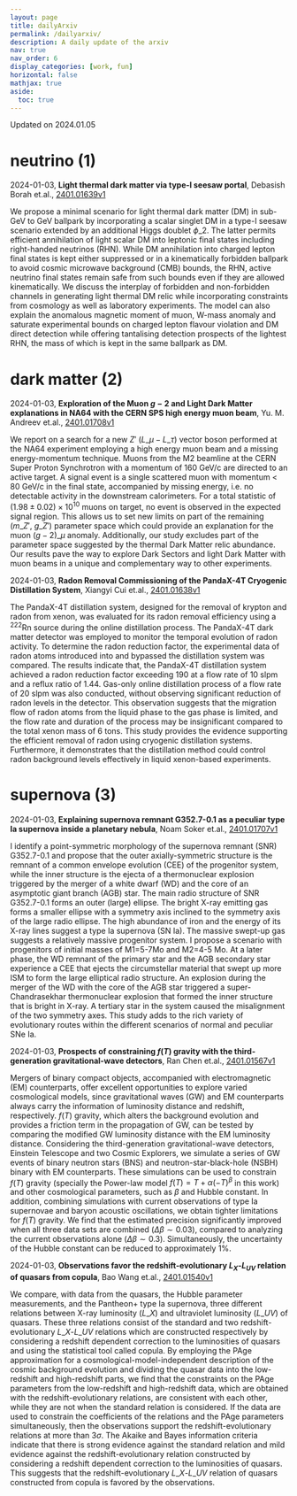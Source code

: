 ```yaml
---
layout: page
title: dailyArxiv
permalink: /dailyarxiv/
description: A daily update of the arxiv
nav: true
nav_order: 6
display_categories: [work, fun]
horizontal: false
mathjax: true
aside:
  toc: true
---
```


 Updated on 2024.01.05
# neutrino (1)

2024-01-03, **Light thermal dark matter via type-I seesaw portal**, Debasish Borah et.al., [2401.01639v1](http://arxiv.org/abs/2401.01639v1)

 We propose a minimal scenario for light thermal dark matter (DM) in sub-GeV to GeV ballpark by incorporating a scalar singlet DM in a type-I seesaw scenario extended by an additional Higgs doublet $\phi\_2$. The latter permits efficient annihilation of light scalar DM into leptonic final states including right-handed neutrinos (RHN). While DM annihilation into charged lepton final states is kept either suppressed or in a kinematically forbidden ballpark to avoid cosmic microwave background (CMB) bounds, the RHN, active neutrino final states remain safe from such bounds even if they are allowed kinematically. We discuss the interplay of forbidden and non-forbidden channels in generating light thermal DM relic while incorporating constraints from cosmology as well as laboratory experiments. The model can also explain the anomalous magnetic moment of muon, W-mass anomaly and saturate experimental bounds on charged lepton flavour violation and DM direct detection while offering tantalising detection prospects of the lightest RHN, the mass of which is kept in the same ballpark as DM.

# dark matter (2)

2024-01-03, **Exploration of the Muon $g-2$ and Light Dark Matter explanations in NA64 with the CERN SPS high energy muon beam**, Yu. M. Andreev et.al., [2401.01708v1](http://arxiv.org/abs/2401.01708v1)

 We report on a search for a new $Z'$ ($L\_\mu-L\_\tau$) vector boson performed at the NA64 experiment employing a high energy muon beam and a missing energy-momentum technique. Muons from the M2 beamline at the CERN Super Proton Synchrotron with a momentum of 160 GeV/c are directed to an active target. A signal event is a single scattered muon with momentum $<$ 80 GeV/c in the final state, accompanied by missing energy, i.e. no detectable activity in the downstream calorimeters. For a total statistic of $(1.98\pm0.02)\times10^{10}$ muons on target, no event is observed in the expected signal region. This allows us to set new limits on part of the remaining $(m\_{Z'},\ g\_{Z'})$ parameter space which could provide an explanation for the muon $(g-2)\_\mu$ anomaly. Additionally, our study excludes part of the parameter space suggested by the thermal Dark Matter relic abundance. Our results pave the way to explore Dark Sectors and light Dark Matter with muon beams in a unique and complementary way to other experiments.

2024-01-03, **Radon Removal Commissioning of the PandaX-4T Cryogenic Distillation System**, Xiangyi Cui et.al., [2401.01638v1](http://arxiv.org/abs/2401.01638v1)

 The PandaX-4T distillation system, designed for the removal of krypton and radon from xenon, was evaluated for its radon removal efficiency using a $^{222}$Rn source during the online distillation process. The PandaX-4T dark matter detector was employed to monitor the temporal evolution of radon activity. To determine the radon reduction factor, the experimental data of radon atoms introduced into and bypassed the distillation system was compared. The results indicate that, the PandaX-4T distillation system achieved a radon reduction factor exceeding 190 at a flow rate of 10 slpm and a reflux ratio of 1.44. Gas-only online distillation process of a flow rate of 20 slpm was also conducted, without observing significant reduction of radon levels in the detector. This observation suggests that the migration flow of radon atoms from the liquid phase to the gas phase is limited, and the flow rate and duration of the process may be insignificant compared to the total xenon mass of 6 tons. This study provides the evidence supporting the efficient removal of radon using cryogenic distillation systems. Furthermore, it demonstrates that the distillation method could control radon background levels effectively in liquid xenon-based experiments.

# supernova (3)

2024-01-03, **Explaining supernova remnant G352.7-0.1 as a peculiar type Ia supernova inside a planetary nebula**, Noam Soker et.al., [2401.01707v1](http://arxiv.org/abs/2401.01707v1)

 I identify a point-symmetric morphology of the supernova remnant (SNR) G352.7-0.1 and propose that the outer axially-symmetric structure is the remnant of a common envelope evolution (CEE) of the progenitor system, while the inner structure is the ejecta of a thermonuclear explosion triggered by the merger of a white dwarf (WD) and the core of an asymptotic giant branch (AGB) star. The main radio structure of SNR G352.7-0.1 forms an outer (large) ellipse. The bright X-ray emitting gas forms a smaller ellipse with a symmetry axis inclined to the symmetry axis of the large radio ellipse. The high abundance of iron and the energy of its X-ray lines suggest a type Ia supernova (SN Ia). The massive swept-up gas suggests a relatively massive progenitor system. I propose a scenario with progenitors of initial masses of M1=5-7Mo and M2=4-5 Mo. At a later phase, the WD remnant of the primary star and the AGB secondary star experience a CEE that ejects the circumstellar material that swept up more ISM to form the large elliptical radio structure. An explosion during the merger of the WD with the core of the AGB star triggered a super-Chandrasekhar thermonuclear explosion that formed the inner structure that is bright in X-ray. A tertiary star in the system caused the misalignment of the two symmetry axes. This study adds to the rich variety of evolutionary routes within the different scenarios of normal and peculiar SNe Ia.

2024-01-03, **Prospects of constraining $f(T)$ gravity with the third-generation gravitational-wave detectors**, Ran Chen et.al., [2401.01567v1](http://arxiv.org/abs/2401.01567v1)

 Mergers of binary compact objects, accompanied with electromagnetic (EM) counterparts, offer excellent opportunities to explore varied cosmological models, since gravitational waves (GW) and EM counterparts always carry the information of luminosity distance and redshift, respectively. $f(T)$ gravity, which alters the background evolution and provides a friction term in the propagation of GW, can be tested by comparing the modified GW luminosity distance with the EM luminosity distance. Considering the third-generation gravitational-wave detectors, Einstein Telescope and two Cosmic Explorers, we simulate a series of GW events of binary neutron stars (BNS) and neutron-star-black-hole (NSBH) binary with EM counterparts. These simulations can be used to constrain $f(T)$ gravity (specially the Power-law model $f(T)=T+\alpha(-T)^\beta$ in this work) and other cosmological parameters, such as $\beta$ and Hubble constant. In addition, combining simulations with current observations of type Ia supernovae and baryon acoustic oscillations, we obtain tighter limitations for $f(T)$ gravity. We find that the estimated precision significantly improved when all three data sets are combined ($\Delta \beta \sim 0.03$), compared to analyzing the current observations alone ($\Delta \beta \sim 0.3$). Simultaneously, the uncertainty of the Hubble constant can be reduced to approximately $1\%$.

2024-01-03, **Observations favor the redshift-evolutionary $L_X$-$L_{UV}$ relation of quasars from copula**, Bao Wang et.al., [2401.01540v1](http://arxiv.org/abs/2401.01540v1)

 We compare, with data from the quasars, the Hubble parameter measurements, and the Pantheon+ type Ia supernova, three different relations between X-ray luminosity ($L\_X$) and ultraviolet luminosity ($L\_{UV}$) of quasars. These three relations consist of the standard and two redshift-evolutionary $L\_X$-$L\_{UV}$ relations which are constructed respectively by considering a redshift dependent correction to the luminosities of quasars and using the statistical tool called copula. By employing the PAge approximation for a cosmological-model-independent description of the cosmic background evolution and dividing the quasar data into the low-redshift and high-redshift parts, we find that the constraints on the PAge parameters from the low-redshift and high-redshift data, which are obtained with the redshift-evolutionary relations, are consistent with each other, while they are not when the standard relation is considered. If the data are used to constrain the coefficients of the relations and the PAge parameters simultaneously, then the observations support the redshift-evolutionary relations at more than $3\sigma$. The Akaike and Bayes information criteria indicate that there is strong evidence against the standard relation and mild evidence against the redshift-evolutionary relation constructed by considering a redshift dependent correction to the luminosities of quasars. This suggests that the redshift-evolutionary $L\_X$-$L\_{UV}$ relation of quasars constructed from copula is favored by the observations.

